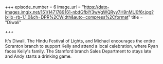 +++
episode_number = 6
image_url = "https://dato-images.imgix.net/151/1471789161-nbdGfblY3wVgWQRyy7H9nMU0f6r.jpg?ixlib=rb-1.1.0&ch=DPR%2CWidth&auto=compress%2Cformat"
title = "Diwali"

+++

It's Diwali, The Hindu Festival of Lights, and Michael encourages the entire Scranton branch to support Kelly and attend a local celebration, where Ryan faces Kelly's family. The Stamford branch Sales Department to stays late and Andy starts a drinking game.